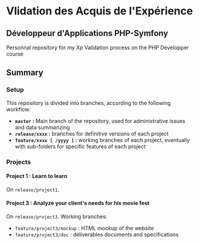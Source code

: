 # Vlidation des Acquis de l'Expérience
## Développeur d'Applications PHP-Symfony
Personnal repository for my Xp Validation process on the PHP Developper course

## Summary
### Setup
This repository is divided into branches, according to the following workflow:
* **`master` :** Main branch of the repository, used for administrative issues and data summarizing
* **`release/xxxx` :** branches for definitive versions of each project
* **`feature/xxxx [ /yyyy ]` :** working branches of each project, eventually with sub-folders for specific features of each project

### Projects
#### Project 1 : Learn to learn
On `release/project1`.

#### Project 3 : Analyze your client's needs for his movie fest
On `release/project3`.
Working branches:
* `feature/project3/mockup` : HTML mockup of the website
* `feature/project3/doc` : deliverables documents and specifications
